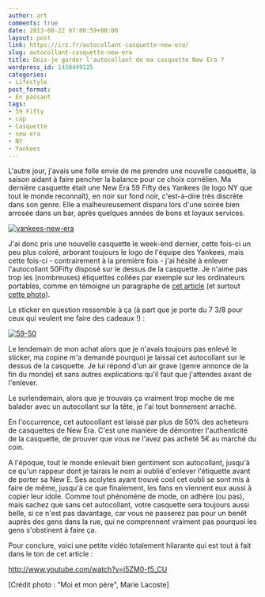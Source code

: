 ```yaml
---
author: art
comments: true
date: 2013-08-22 07:00:59+00:00
layout: post
link: https://irz.fr/autocollant-casquette-new-era/
slug: autocollant-casquette-new-era
title: Dois-je garder l'autocollant de ma casquette New Era ?
wordpress_id: 1438449125
categories:
- Lifestyle
post_format:
- En passant
tags:
- 59 Fifty
- cap
- Casquette
- new era
- NY
- Yankees
---
```


L'autre jour, j'avais une folle envie de me prendre une nouvelle casquette, la saison aidant à faire pencher la balance pour ce choix cornélien. Ma dernière casquette était une New Era 59 Fifty des Yankees (le logo NY que tout le monde reconnaît), en noir sur fond noir, c'est-à-dire très discrète dans son genre. Elle a malheureusement disparu lors d'une soirée bien arrosée dans un bar, après quelques années de bons et loyaux services. <!-- more -->

[![yankees-new-era](https://static.irz.fr/2013/08/yankees-new-era.jpg)](http://irz.fr/dois-je-garder-lautocollant-de-ma-casquette-new-era/yankees-new-era/)

J'ai donc pris une nouvelle casquette le week-end dernier, cette fois-ci un peu plus coloré, arborant toujours le logo de l'équipe des Yankees, mais cette fois-ci - contrairement à la première fois - j'ai hésité à enlever l'autocollant 50Fifty disposé sur le dessus de la casquette. Je n'aime pas trop les (nombreuses) étiquettes collées par exemple sur les ordinateurs portables, comme en témoigne un paragraphe de [cet article](http://irz.fr/on-va-switcher/) (et surtout [cette photo](https://static.irz.fr/2011/08/photo-1024x764.jpg)).

Le sticker en question ressemble à ça (à part que je porte du 7 3/8 pour ceux qui veulent me faire des cadeaux !) :

[![59-50](https://static.irz.fr/2013/08/59-50.png)](http://irz.fr/dois-je-garder-lautocollant-de-ma-casquette-new-era/59-50/)

Le lendemain de mon achat alors que je n'avais toujours pas enlevé le sticker, ma copine m'a demandé pourquoi je laissai cet autocollant sur le dessus de la casquette. Je lui répond d'un air grave (genre annonce de la fin du monde) et sans autres explications qu'il faut que j'attendes avant de l'enlever.

Le surlendemain, alors que je trouvais ça vraiment trop moche de me balader avec un autocollant sur la tête, je l'ai tout bonnement arraché.

En l'occurrence, cet autocollant est laissé par plus de 50% des acheteurs de casquettes de New Era. C'est une manière de démontrer l'authenticité de la casquette, de prouver que vous ne l'avez pas acheté 5€ au marché du coin.

A l'époque, tout le monde enlevait bien gentiment son autocollant, jusqu'à ce qu'un rappeur dont je tairais le nom ai oublié d'enlever l'étiquette avant de porter sa New E. Ses acolytes ayant trouvé cool cet oubli se sont mis à faire de même, jusqu'à ce que finalement, les fans en viennent eux aussi à copier leur idole. Comme tout phénomène de mode, on adhère (ou pas), mais sachez que sans cet autocollant, votre casquette sera toujours aussi belle, si ce n'est pas davantage, car vous ne passerez pas pour un benêt auprès des gens dans la rue, qui ne comprennent vraiment pas pourquoi les gens s'obstinent à faire ça.

Pour conclure, voici une petite vidéo totalement hilarante qui est tout à fait dans le ton de cet article :


http://www.youtube.com/watch?v=i5ZM0-f5_CU


[Crédit photo : "Moi et mon père", Marie Lacoste]
